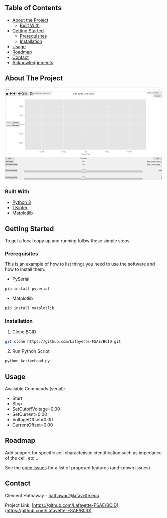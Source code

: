 <!-- TABLE OF CONTENTS -->
## Table of Contents

* [About the Project](#about-the-project)
  * [Built With](#built-with)
* [Getting Started](#getting-started)
  * [Prerequisites](#prerequisites)
  * [Installation](#installation)
* [Usage](#usage)
* [Roadmap](#roadmap)
* [Contact](#contact)
* [Acknowledgements](#acknowledgements)



<!-- ABOUT THE PROJECT -->
## About The Project

![Product Name Screen Shot][product-screenshot]

### Built With

* [Python 3](https://www.python.org/)
* [TKinter](https://wiki.python.org/moin/TkInter)
* [Matplotlib](https://matplotlib.org/)



<!-- GETTING STARTED -->
## Getting Started

To get a local copy up and running follow these simple steps.

### Prerequisites

This is an example of how to list things you need to use the software and how to install them.
* PySerial
```sh
pip install pyserial
```
* Matplotlib
```sh
pip install matplotlib
```

### Installation

1. Clone BCID
```sh
git clone https://github.com/Lafayette-FSAE/BCID.git
```
2. Run Python Script
```sh
python ActiveLoad.py
```



<!-- USAGE EXAMPLES -->
## Usage

Available Commands (serial):
- Start
- Stop
- SetCutoffVoltage=0.00
- SetCurrent=0.00
- VoltageOffset=0.00
- CurrentOffset=0.00


<!-- ROADMAP -->
## Roadmap

Add support for specific cell characteristic identification such as impedance of the cell, etc...

See the [open issues](https://github.com/Lafayette-FSAE/BCID/issues) for a list of proposed features (and known issues).


<!-- CONTACT -->
## Contact

Clement Hathaway - hathawac@lafayette.edu

Project Link: [https://github.com/Lafayette-FSAE/BCID](https://github.com/Lafayette-FSAE/BCID)

[product-screenshot]: images/screenshot.png
